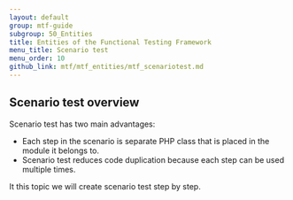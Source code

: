 ```yaml
---
layout: default
group: mtf-guide
subgroup: 50_Entities
title: Entities of the Functional Testing Framework
menu_title: Scenario test
menu_order: 10
github_link: mtf/mtf_entities/mtf_scenariotest.md
---
```


<h2 id="mtf_scenario-test_overview">Scenario test overview</h2>

Scenario test has two main advantages:

- Each step in the scenario is separate PHP class that is placed in the module it belongs to.
- Scenario test reduces code duplication because each step can be used multiple times.

It this topic we will create scenario test step by step.